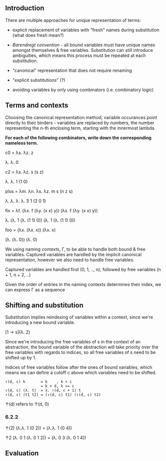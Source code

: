 ## Introduction

There are multiple approaches for unique representation of terms:

- explicit replacement of variables with "fresh" names during substitution (what does fresh mean?)

- *Barendregt convention* - all bound variables must have unique names amongst themselves & free variables. Substitution can still introduce ambiguities, which means this process must be repeated at each substitution.

- "canonical" representation that does not require renaming

- "explicit substitutions" (?)

- avoiding variables by only using combinators (i.e. combinatory logic)

## Terms and contexts

Choosing the canonical representation method, variable occurances point directly to their binders - variables are replaced by numbers, the number representing the n-th enclosing term, starting with the innermost lambda.

**For each of the following combinators, write down the corresponding nameless term.**

c0 = λs. λz. z

λ. λ. 0

c2 = λs. λz. s (s z)

λ. λ. 1 (1 0)

plus = λm. λn. λs. λz. m s (n z s)

λ. λ. λ. λ. 3 1 (2 0 1)

fix = λf. (λx. f (λy. (x x) y)) (λx. f (λy. (x x) y))

λ. (λ. 1 (λ. (1 1) 0)) (λ. 1 (λ. (1 1) 0))

foo = (λx. (λx. x)) (λx. x)

(λ. (λ. 0)) (λ. 0)

We using naming contexts, Γ, to be able to handle both bound & free variables. Captured variables are handled by the implicit canonical representation, however we also need to handle free variables.

Captured variables are handled first (0, 1, .., n), followed by free variables (n + 1, n + 2, ..)

Given the order of entries in the naming contexts determines their index, we can express Γ as a sequence

## Shifting and substitution

Substitution implies reindexing of variables within a context, since we're introducing a new bound variable.

[1 -> s](λ. 2)

Since we're introducing the free variables of s in the context of an abstraction, the bound variable of the abstraction will take priority over the free variables with regards to indices, so all free variables of s need to be shifted up by 1.

Indices of free variables follow after the ones of bound variables, which means we can define a cutoff c above which variables need to be shifted.

```
↑(d, c) k       = k    , k < c
                = k + d, k >= c
↑(d, c) (λ. t)  = λ. ↑(d, c + 1) t
↑(d, c) (t1 t2) = (↑(d, c) t1) (↑(d, c) t2)
```

↑(d) refers to ↑(d, 0)

### 6.2.2

↑(2) (λ.λ. 1 (0 2)) = (λ.λ. 1 (0 4))

↑2 (λ. 0 1 (λ. 0 1 2)) = (λ. 0 3 (λ. 0 1 4))

## Evaluation